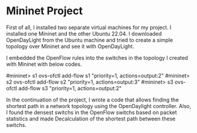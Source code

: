 # Mininet Project

First of all, I installed two separate virtual machines for my project. I installed one Mininet and the other Ubuntu 22.04. I downloaded OpenDayLight from the Ubuntu machine and tried to create a simple topology over Mininet and see it with OpenDayLight.  

I embedded the OpenFlow rules into the switches in the topology I created with Mininet with below codes.

#mininet> s1 ovs-ofctl add-flow s1 "priority=1, actions=output:2"
#mininet> s2 ovs-ofctl add-flow s2 "priority=1, actions=output:3"
#mininet> s3 ovs-ofctl add-flow s3 "priority=1, actions=output:2"

In the continuation of the project, I wrote a code that allows finding the shortest path in a network topology using the OpenDaylight controller. Also, I found the densest switchs in the OpenFlow switchs based on packet statistics and made Decalculation of the shortest path between these switchs.

